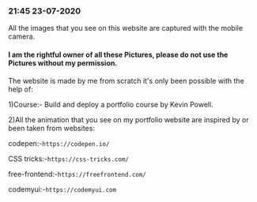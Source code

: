 ### 21:45 23-07-2020

All the images that you see on this website are captured with the mobile camera.


#### I am the rightful owner of all these Pictures, please do not use the Pictures without my permission.


The website is made by me from scratch it's only been possible with the help of:


1)Course:- Build and deploy a portfolio course by Kevin Powell.

2)All the animation that you see on my portfolio website are inspired by or been taken from websites:

codepen:-```https://codepen.io/ ```

CSS tricks:-```https://css-tricks.com/```

free-frontend:-```https://freefrontend.com/```

codemyui:-```https://codemyui.com```
